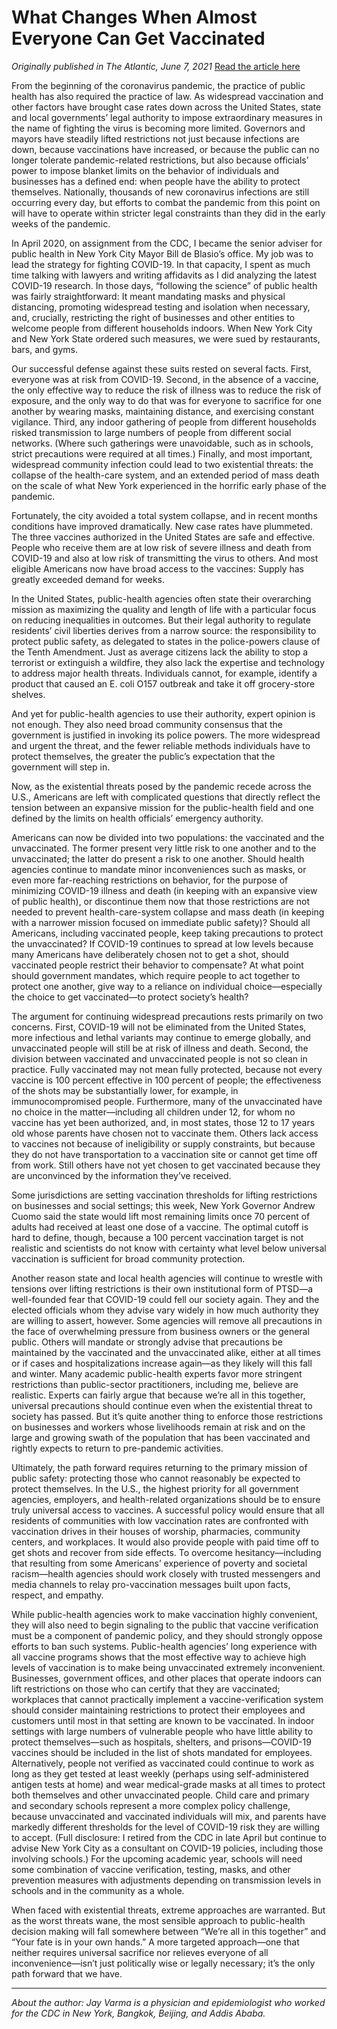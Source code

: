 # What Changes When Almost Everyone Can Get Vaccinated

*Originally published in The Atlantic, June 7, 2021*
[Read the article here](https://www.theatlantic.com/ideas/archive/2021/06/what-changes-when-almost-everyone-can-get-vaccinated/619086/)

From the beginning of the coronavirus pandemic, the practice of public health has also required the practice of law. As widespread vaccination and other factors have brought case rates down across the United States, state and local governments’ legal authority to impose extraordinary measures in the name of fighting the virus is becoming more limited. Governors and mayors have steadily lifted restrictions not just because infections are down, because vaccinations have increased, or because the public can no longer tolerate pandemic-related restrictions, but also because officials’ power to impose blanket limits on the behavior of individuals and businesses has a defined end: when people have the ability to protect themselves. Nationally, thousands of new coronavirus infections are still occurring every day, but efforts to combat the pandemic from this point on will have to operate within stricter legal constraints than they did in the early weeks of the pandemic.

In April 2020, on assignment from the CDC, I became the senior adviser for public health in New York City Mayor Bill de Blasio’s office. My job was to lead the strategy for fighting COVID-19. In that capacity, I spent as much time talking with lawyers and writing affidavits as I did analyzing the latest COVID-19 research. In those days, “following the science” of public health was fairly straightforward: It meant mandating masks and physical distancing, promoting widespread testing and isolation when necessary, and, crucially, restricting the right of businesses and other entities to welcome people from different households indoors. When New York City and New York State ordered such measures, we were sued by restaurants, bars, and gyms.

Our successful defense against these suits rested on several facts. First, everyone was at risk from COVID-19. Second, in the absence of a vaccine, the only effective way to reduce the risk of illness was to reduce the risk of exposure, and the only way to do that was for everyone to sacrifice for one another by wearing masks, maintaining distance, and exercising constant vigilance. Third, any indoor gathering of people from different households risked transmission to large numbers of people from different social networks. (Where such gatherings were unavoidable, such as in schools, strict precautions were required at all times.) Finally, and most important, widespread community infection could lead to two existential threats: the collapse of the health-care system, and an extended period of mass death on the scale of what New York experienced in the horrific early phase of the pandemic.

Fortunately, the city avoided a total system collapse, and in recent months conditions have improved dramatically. New case rates have plummeted. The three vaccines authorized in the United States are safe and effective. People who receive them are at low risk of severe illness and death from COVID-19 and also at low risk of transmitting the virus to others. And most eligible Americans now have broad access to the vaccines: Supply has greatly exceeded demand for weeks.

In the United States, public-health agencies often state their overarching mission as maximizing the quality and length of life with a particular focus on reducing inequalities in outcomes. But their legal authority to regulate residents’ civil liberties derives from a narrow source: the responsibility to protect public safety, as delegated to states in the police-powers clause of the Tenth Amendment. Just as average citizens lack the ability to stop a terrorist or extinguish a wildfire, they also lack the expertise and technology to address major health threats. Individuals cannot, for example, identify a product that caused an E. coli O157 outbreak and take it off grocery-store shelves.

And yet for public-health agencies to use their authority, expert opinion is not enough. They also need broad community consensus that the government is justified in invoking its police powers. The more widespread and urgent the threat, and the fewer reliable methods individuals have to protect themselves, the greater the public’s expectation that the government will step in.

Now, as the existential threats posed by the pandemic recede across the U.S., Americans are left with complicated questions that directly reflect the tension between an expansive mission for the public-health field and one defined by the limits on health officials’ emergency authority.

Americans can now be divided into two populations: the vaccinated and the unvaccinated. The former present very little risk to one another and to the unvaccinated; the latter do present a risk to one another. Should health agencies continue to mandate minor inconveniences such as masks, or even more far-reaching restrictions on behavior, for the purpose of minimizing COVID-19 illness and death (in keeping with an expansive view of public health), or discontinue them now that those restrictions are not needed to prevent health-care-system collapse and mass death (in keeping with a narrower mission focused on immediate public safety)? Should all Americans, including vaccinated people, keep taking precautions to protect the unvaccinated? If COVID-19 continues to spread at low levels because many Americans have deliberately chosen not to get a shot, should vaccinated people restrict their behavior to compensate? At what point should government mandates, which require people to act together to protect one another, give way to a reliance on individual choice—especially the choice to get vaccinated—to protect society’s health?

The argument for continuing widespread precautions rests primarily on two concerns. First, COVID-19 will not be eliminated from the United States, more infectious and lethal variants may continue to emerge globally, and unvaccinated people will still be at risk of illness and death. Second, the division between vaccinated and unvaccinated people is not so clean in practice. Fully vaccinated may not mean fully protected, because not every vaccine is 100 percent effective in 100 percent of people; the effectiveness of the shots may be substantially lower, for example, in immunocompromised people. Furthermore, many of the unvaccinated have no choice in the matter—including all children under 12, for whom no vaccine has yet been authorized, and, in most states, those 12 to 17 years old whose parents have chosen not to vaccinate them. Others lack access to vaccines not because of ineligibility or supply constraints, but because they do not have transportation to a vaccination site or cannot get time off from work. Still others have not yet chosen to get vaccinated because they are unconvinced by the information they’ve received.

Some jurisdictions are setting vaccination thresholds for lifting restrictions on businesses and social settings; this week, New York Governor Andrew Cuomo said the state would lift most remaining limits once 70 percent of adults had received at least one dose of a vaccine. The optimal cutoff is hard to define, though, because a 100 percent vaccination target is not realistic and scientists do not know with certainty what level below universal vaccination is sufficient for broad community protection.

Another reason state and local health agencies will continue to wrestle with tensions over lifting restrictions is their own institutional form of PTSD—a well-founded fear that COVID-19 could fell our society again. They and the elected officials whom they advise vary widely in how much authority they are willing to assert, however. Some agencies will remove all precautions in the face of overwhelming pressure from business owners or the general public. Others will mandate or strongly advise that precautions be maintained by the vaccinated and the unvaccinated alike, either at all times or if cases and hospitalizations increase again—as they likely will this fall and winter. Many academic public-health experts favor more stringent restrictions than public-sector practitioners, including me, believe are realistic. Experts can fairly argue that because we’re all in this together, universal precautions should continue even when the existential threat to society has passed. But it’s quite another thing to enforce those restrictions on businesses and workers whose livelihoods remain at risk and on the large and growing swath of the population that has been vaccinated and rightly expects to return to pre-pandemic activities.

Ultimately, the path forward requires returning to the primary mission of public safety: protecting those who cannot reasonably be expected to protect themselves. In the U.S., the highest priority for all government agencies, employers, and health-related organizations should be to ensure truly universal access to vaccines. A successful policy would ensure that all residents of communities with low vaccination rates are confronted with vaccination drives in their houses of worship, pharmacies, community centers, and workplaces. It would also provide people with paid time off to get shots and recover from side effects. To overcome hesitancy—including that resulting from some Americans’ experience of poverty and societal racism—health agencies should work closely with trusted messengers and media channels to relay pro-vaccination messages built upon facts, respect, and empathy.

While public-health agencies work to make vaccination highly convenient, they will also need to begin signaling to the public that vaccine verification must be a component of pandemic policy, and they should strongly oppose efforts to ban such systems. Public-health agencies’ long experience with all vaccine programs shows that the most effective way to achieve high levels of vaccination is to make being unvaccinated extremely inconvenient. Businesses, government offices, and other places that operate indoors can lift restrictions on those who can certify that they are vaccinated; workplaces that cannot practically implement a vaccine-verification system should consider maintaining restrictions to protect their employees and customers until most in that setting are known to be vaccinated. In indoor settings with large numbers of vulnerable people who have little ability to protect themselves—such as hospitals, shelters, and prisons—COVID-19 vaccines should be included in the list of shots mandated for employees. Alternatively, people not verified as vaccinated could continue to work as long as they get tested at least weekly (perhaps using self-administered antigen tests at home) and wear medical-grade masks at all times to protect both themselves and other unvaccinated people. Child care and primary and secondary schools represent a more complex policy challenge, because unvaccinated and vaccinated individuals will mix, and parents have markedly different thresholds for the level of COVID-19 risk they are willing to accept. (Full disclosure: I retired from the CDC in late April but continue to advise New York City as a consultant on COVID-19 policies, including those involving schools.) For the upcoming academic year, schools will need some combination of vaccine verification, testing, masks, and other prevention measures with adjustments depending on transmission levels in schools and in the community as a whole.

When faced with existential threats, extreme approaches are warranted. But as the worst threats wane, the most sensible approach to public-health decision making will fall somewhere between “We’re all in this together” and “Your fate is in your own hands.” A more targeted approach—one that neither requires universal sacrifice nor relieves everyone of all inconvenience—isn’t just politically wise or legally necessary; it’s the only path forward that we have.

---

*About the author: Jay Varma is a physician and epidemiologist who worked for the CDC in New York, Bangkok, Beijing, and Addis Ababa.*
